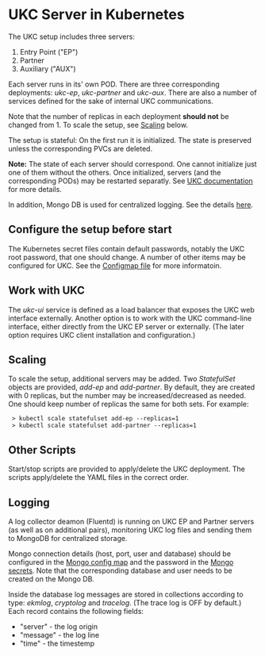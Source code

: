 #  UKC Server in Kubernetes

The UKC setup includes three servers:
1. Entry Point ("EP")
1. Partner
1. Auxiliary ("AUX")

Each server runs in its' own POD. There are three corresponding deployments: *ukc-ep*, *ukc-partner* and *ukc-aux*. There are also a number of services defined for the sake of internal UKC communications.

Note that the number of replicas in each deployment **should not** be changed from 1. To scale the setup, see [Scaling](#Scaling) below.

The setup is stateful: On the first run it is initialized. The state is preserved unless the corresponding PVCs are deleted.

**Note:** The state of each server should correspond. One cannot initialize just one of them without the others. Once initialized, servers (and the corresponding PODs) may be restarted separatly. See [UKC documentation](https://www.unboundtech.com/docs/TechDocs/Unbound_Doc_Versions-HTML/Content/Products/UnboundDocLibrary/Technical_Document_Versions.htm#UKC) for more details.

In addition, Mongo DB is used for centralized logging. See the details [here](../other/mongodb/README.md).

## Configure the setup before start
The Kubernetes secret files contain default passwords, notably the UKC root password, that one should change. A number of other items may be configured for UKC. See the [Configmap file](ukc-server/deployments/ukc-configmap.yaml) for more informatoin.

## Work with UKC
The *ukc-ui* service is defined as a load balancer that exposes the UKC web interface externally. Another option is to work with the UKC command-line interface, either directly from the UKC EP server or externally. (The later option requires UKC client installation and configuration.)

## Scaling
To scale the setup, additional servers may be added. Two *StatefulSet* objects are provided, *add-ep* and *add-partner*. By default, they are created with 0 replicas, but the number may be increased/decreased as needed. One should keep number of replicas the same for both sets. For example:

     > kubectl scale statefulset add-ep --replicas=1
     > kubectl scale statefulset add-partner --replicas=1


## Other Scripts
Start/stop scripts are provided to apply/delete the UKC deployment. The scripts apply/delete the YAML files in the correct order.

## Logging
A log collector deamon (Fluentd) is running on UKC EP and Partner servers (as well as on additional pairs), monitoring UKC log files and sending them to MongoDB for centralized storage.

Mongo connection details (host, port, user and database) should be configured in the [Mongo config map](../other/mongodb/deployments/mongo-configmap.yaml) and the password in the [Mongo secrets](../other/mongodb/deployments/mongo-secrets.yaml). Note that the corresponding database and user needs to be created on the Mongo DB.

Inside the database log messages are stored in collections according to type: *ekmlog*, *cryptolog* and *tracelog*. (The trace log is OFF by default.)
Each record contains the following fields:
- "server" - the log origin
- "message" - the log line
- "time" - the timestemp
